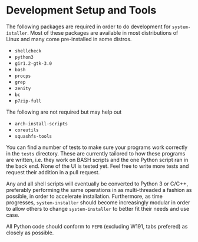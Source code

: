 # Development Setup and Tools

The following packages are required in order to do development for `system-istaller`. Most of these packages are available in most distributions of Linux and many come pre-installed in some distros.

 * `shellcheck`
 * `python3`
 * `gir1.2-gtk-3.0`
 * `bash`
 * `procps`
 * `grep`
 * `zenity`
 * `bc`
 * `p7zip-full`
 
The following are not required but may help out
 * `arch-install-scripts`
 * `coreutils`
 * `squashfs-tools`
 
You can find a number of tests to make sure your programs work correctly in the `tests` directory. These are currently tailored to how these programs are written, i.e. they work on BASH scripts and the one Python script ran in the back end. None of the UI is tested yet. Feel free to write more tests and request their addition in a pull request.
 
 
Any and all shell scripts will eventually be converted to Python 3 or C/C++, preferably performing the same operations in as multi-threaded a fashion as possible, in order to accelerate installation. Furthermore, as time progresses, `system-installer` should become increasingly modular in order to allow others to change `system-installer` to better fit their needs and use case.


All Python code should conform to `PEP8` (excluding W191, tabs prefered) as closely as possible. 